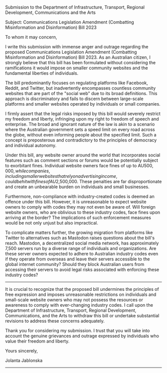 Submission to the Department of Infrastructure, Transport, Regional Development,
Communications and the Arts

Subject: Communications Legislation Amendment (Combatting Misinformation and
Disinformation) Bill 2023

To whom it may concern,

I write this submission with immense anger and outrage regarding the proposed
Communications Legislation Amendment (Combatting Misinformation and Disinformation)
Bill 2023. As an Australian citizen, I strongly believe that this bill has been formulated without
considering the ramifications it would impose on smaller community websites and the
fundamental liberties of individuals.

The bill predominantly focuses on regulating platforms like Facebook, Reddit, and Twitter,
but inadvertently encompasses countless community websites that are part of the "social
web" due to its broad definitions. This approach is discriminatory and fails to discern
between large-scale platforms and smaller websites operated by individuals or small
companies.

I firmly assert that the legal risks imposed by this bill would severely restrict my freedom and
liberty, infringing upon my right to freedom of speech and enterprise. The broad and ignorant
nature of the law is akin to a scenario where the Australian government sets a speed limit on
every road across the globe, without even informing people about the specified limit. Such a
concept is preposterous and contradictory to the principles of democracy and individual
autonomy.

Under this bill, any website owner around the world that incorporates social features such as
comment sections or forums would be potentially subject to exorbitant fines. Individual
website owners face fines of up to AU$500,000, while companies, including smaller websites
that rely on advertising income, could be hit with fines of AU$2,500,000. These penalties are
far disproportionate and create an unbearable burden on individuals and small businesses.

Furthermore, non-compliance with industry-created codes is deemed an offence under this
bill. However, it is unreasonable to expect website owners to comply with codes they may
not even be aware of. Will foreign website owners, who are oblivious to these industry
codes, face fines upon arriving at the border? The implications of such enforcement
measures would be not only unjust but also impractical.

To complicate matters further, the growing migration from platforms like Twitter to
alternatives such as Mastodon raises questions about the bill's reach. Mastodon, a
decentralized social media network, has approximately 7,500 servers run by a diverse range
of individuals and organizations. Are these server owners expected to adhere to Australian
industry codes even if they operate from overseas and leave their servers accessible to the
global internet community? Should they block Australian users from accessing their servers
to avoid legal risks associated with enforcing these industry codes?


-----

It is crucial to recognize that the proposed bill undermines the principles of free expression
and imposes unreasonable restrictions on individuals and small-scale website owners who
may not possess the resources or awareness to comply with ever-changing industry codes. I
call upon the Department of Infrastructure, Transport, Regional Development,
Communications, and the Arts to withdraw this bill or undertake substantial revisions to
address these concerns adequately.

Thank you for considering my submission. I trust that you will take into account the genuine
grievances and outrage expressed by individuals who value their freedom and liberty.

Yours sincerely,

Jolanta Jablonska


-----


